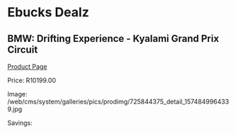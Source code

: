 
# Ebucks Dealz
## BMW: Drifting Experience - Kyalami Grand Prix Circuit
[Product Page](https://www.ebucks.com/web/shop/productSelected.do?prodId=725844375&catId=322194323)

Price: R10199.00

Image: /web/cms/system/galleries/pics/prodimg/725844375_detail_1574849964339.jpg

Savings: 


	